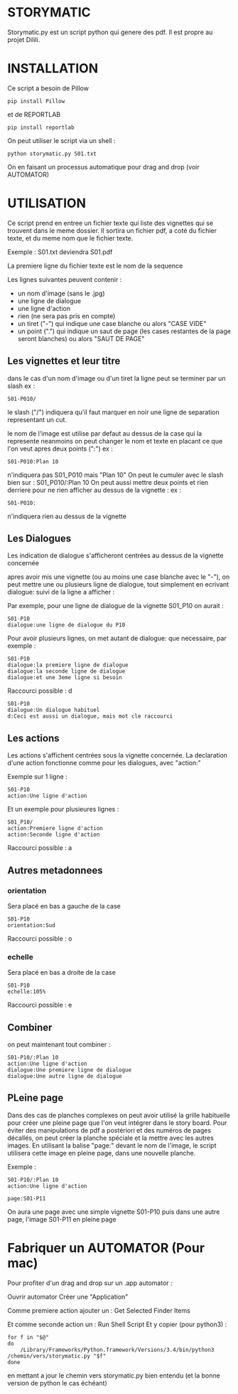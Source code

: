 # STORYMATIC

Storymatic.py est un script python qui genere des pdf. Il est propre au projet Dilili.


# INSTALLATION

Ce script a besoin de Pillow

    pip install Pillow 


et de REPORTLAB

    pip install reportlab

On peut utiliser le script via un shell :

    python storymatic.py S01.txt

On en faisant un processus automatique pour drag and drop (voir AUTOMATOR)

# UTILISATION

Ce script prend en entree un fichier texte qui liste des vignettes qui se trouvent
dans le meme dossier. Il sortira un fichier pdf, a coté du fichier texte, et du
meme nom que le fichier texte.

Exemple : 
S01.txt deviendra S01.pdf

La premiere ligne du fichier texte est le nom de la sequence

Les lignes suivantes peuvent contenir :
- un nom d'image (sans le .jpg)
- une ligne de dialogue
- une ligne d'action
- rien (ne sera pas pris en compte)
- un tiret ("-") qui indique une case blanche
    ou alors "CASE VIDE"
- un point (".") qui indique un saut de page (les cases restantes de la page seront blanches)
    ou alors "SAUT DE PAGE"

## Les vignettes et leur titre

dans le cas d'un nom d'image ou d'un tiret la ligne peut se terminer par un slash
ex :

    S01-P010/
le slash ("/") indiquera qu'il faut marquer en noir une ligne de separation
representant un cut.

le nom de l'image est utilise par defaut au dessus de la case qui la represente
neanmoins on peut changer le nom et texte en placant ce que l'on veut apres deux points (":")
ex :

    S01-P010:Plan 10
n'indiquera pas S01_P010 mais "Plan 10"
On peut le cumuler avec le slash bien sur : S01_P010/:Plan 10
On peut aussi mettre deux points et rien derriere pour ne rien afficher au dessus de la vignette :
ex : 

    S01-P010:

n'indiquera rien au dessus de la vignette

## Les Dialogues

Les indication de dialogue s'afficheront centrées au dessus de la vignette concernée 

apres avoir mis une vignette (ou au moins une case blanche avec le "-"), on peut mettre
une ou plusieurs ligne de dialogue, tout simplement en ecrivant dialogue: suivi de la ligne
a afficher :

Par exemple, pour une ligne de dialogue de la vignette S01_P10 on aurait :

    S01-P10
    dialogue:une ligne de dialogue du P10

Pour avoir plusieurs lignes, on met autant de dialogue: que necessaire, par exemple :

    S01-P10
    dialogue:la premiere ligne de dialogue
    dialogue:la seconde ligne de dialogue
    dialogue:et une 3eme ligne si besoin


Raccourci possible : d

    S01-P10
    dialogue:Un dialogue habituel
    d:Ceci est aussi un dialogue, mais mot cle raccourci

## Les actions

Les actions s'affichent centrées sous la vignette concernée.
La declaration d'une action fonctionne comme pour les dialogues, avec "action:"

Exemple sur 1 ligne :

    S01-P10
    action:Une ligne d'action

Et un exemple pour plusieures lignes :

    S01_P10/
    action:Premiere ligne d'action
    action:Seconde ligne d'action

Raccourci possible : a

## Autres metadonnees

### orientation

Sera placé en bas a gauche de la case

    S01-P10
    orientation:Sud

Raccourci possible : o

### echelle

Sera placé en bas a droite de la case

    S01-P10
    echelle:105%

Raccourci possible : e

## Combiner

on peut maintenant tout combiner :

    S01-P10/:Plan 10
    action:Une ligne d'action
    dialogue:Une premiere ligne de dialogue
    dialogue:Une autre ligne de dialogue

## PLeine page

Dans des cas de planches complexes on peut avoir utilisé la grille habituelle
pour créer une pleine page que l'on veut intégrer dans le story board.
Pour éviter des manipulations de pdf a postériori et des numéros de pages 
décallés, on peut créer la planche spéciale et la mettre avec les autres images.
En utilisant la balise "page:" devant le nom de l'image, le script utilisera
cette image en pleine page, dans une nouvelle planche.

Exemple : 

    S01-P10/:Plan 10
    action:Une ligne d'action

    page:S01-P11

On aura une page avec une simple vignette S01-P10
puis dans une autre page, l'image S01-P11 en pleine page

# Fabriquer un AUTOMATOR (Pour mac)

Pour profiter d'un drag and drop sur un .app automator :

Ouvrir automator
Créer une "Application"

Comme premiere action ajouter un : Get Selected Finder Items

Et comme seconde action un : Run Shell Script
Et y copier (pour python3) :

    for f in "$@"
    do
        /Library/Frameworks/Python.framework/Versions/3.4/bin/python3 /chemin/vers/storymatic.py "$f"
    done

en mettant a jour le chemin vers storymatic.py bien entendu (et la bonne version de python le cas échéant)
